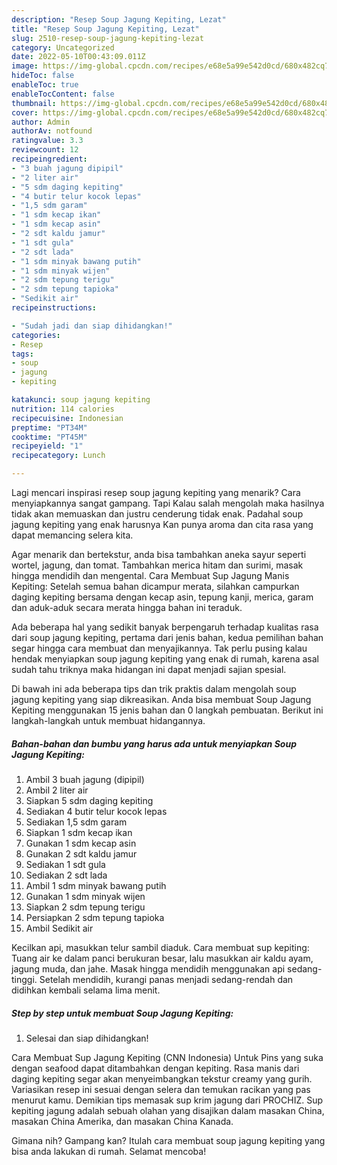```yaml
---
description: "Resep Soup Jagung Kepiting, Lezat"
title: "Resep Soup Jagung Kepiting, Lezat"
slug: 2510-resep-soup-jagung-kepiting-lezat
category: Uncategorized
date: 2022-05-10T00:43:09.011Z
image: https://img-global.cpcdn.com/recipes/e68e5a99e542d0cd/680x482cq70/soup-jagung-kepiting-foto-resep-utama.jpg
hideToc: false
enableToc: true
enableTocContent: false
thumbnail: https://img-global.cpcdn.com/recipes/e68e5a99e542d0cd/680x482cq70/soup-jagung-kepiting-foto-resep-utama.jpg
cover: https://img-global.cpcdn.com/recipes/e68e5a99e542d0cd/680x482cq70/soup-jagung-kepiting-foto-resep-utama.jpg
author: Admin
authorAv: notfound
ratingvalue: 3.3
reviewcount: 12
recipeingredient:
- "3 buah jagung dipipil"
- "2 liter air"
- "5 sdm daging kepiting"
- "4 butir telur kocok lepas"
- "1,5 sdm garam"
- "1 sdm kecap ikan"
- "1 sdm kecap asin"
- "2 sdt kaldu jamur"
- "1 sdt gula"
- "2 sdt lada"
- "1 sdm minyak bawang putih"
- "1 sdm minyak wijen"
- "2 sdm tepung terigu"
- "2 sdm tepung tapioka"
- "Sedikit air"
recipeinstructions:

- "Sudah jadi dan siap dihidangkan!"
categories:
- Resep
tags:
- soup
- jagung
- kepiting

katakunci: soup jagung kepiting 
nutrition: 114 calories
recipecuisine: Indonesian
preptime: "PT34M"
cooktime: "PT45M"
recipeyield: "1"
recipecategory: Lunch

---
```



Lagi mencari inspirasi resep soup jagung kepiting yang menarik? Cara menyiapkannya sangat gampang. Tapi Kalau salah mengolah maka hasilnya tidak akan memuaskan dan justru cenderung tidak enak. Padahal soup jagung kepiting yang enak harusnya Kan punya aroma dan cita rasa yang dapat memancing selera kita.


Agar menarik dan bertekstur, anda bisa tambahkan aneka sayur seperti wortel, jagung, dan tomat. Tambahkan merica hitam dan surimi, masak hingga mendidih dan mengental. Cara Membuat Sup Jagung Manis Kepiting: Setelah semua bahan dicampur merata, silahkan campurkan daging kepiting bersama dengan kecap asin, tepung kanji, merica, garam dan aduk-aduk secara merata hingga bahan ini teraduk.

Ada beberapa hal yang sedikit banyak berpengaruh terhadap kualitas rasa dari soup jagung kepiting, pertama dari jenis bahan, kedua pemilihan bahan segar hingga cara membuat dan menyajikannya. Tak perlu pusing kalau hendak menyiapkan soup jagung kepiting yang enak di rumah, karena asal sudah tahu triknya maka hidangan ini dapat menjadi sajian spesial.


Di bawah ini ada beberapa tips dan trik praktis dalam mengolah soup jagung kepiting yang siap dikreasikan. Anda bisa membuat Soup Jagung Kepiting menggunakan 15 jenis bahan dan 0 langkah pembuatan. Berikut ini langkah-langkah untuk membuat hidangannya.

<!--inarticleads1-->

##### Bahan-bahan dan bumbu yang harus ada untuk menyiapkan Soup Jagung Kepiting:

1. Ambil 3 buah jagung (dipipil)
1. Ambil 2 liter air
1. Siapkan 5 sdm daging kepiting
1. Sediakan 4 butir telur kocok lepas
1. Sediakan 1,5 sdm garam
1. Siapkan 1 sdm kecap ikan
1. Gunakan 1 sdm kecap asin
1. Gunakan 2 sdt kaldu jamur
1. Sediakan 1 sdt gula
1. Sediakan 2 sdt lada
1. Ambil 1 sdm minyak bawang putih
1. Gunakan 1 sdm minyak wijen
1. Siapkan 2 sdm tepung terigu
1. Persiapkan 2 sdm tepung tapioka
1. Ambil Sedikit air


Kecilkan api, masukkan telur sambil diaduk. Cara membuat sup kepiting: Tuang air ke dalam panci berukuran besar, lalu masukkan air kaldu ayam, jagung muda, dan jahe. Masak hingga mendidih menggunakan api sedang-tinggi. Setelah mendidih, kurangi panas menjadi sedang-rendah dan didihkan kembali selama lima menit. 

<!--inarticleads2-->

##### Step by step untuk membuat Soup Jagung Kepiting:


1. Selesai dan siap dihidangkan!

Cara Membuat Sup Jagung Kepiting (CNN Indonesia) Untuk Pins yang suka dengan seafood dapat ditambahkan dengan kepiting. Rasa manis dari daging kepiting segar akan menyeimbangkan tekstur creamy yang gurih. Variasikan resep ini sesuai dengan selera dan temukan racikan yang pas menurut kamu. Demikian tips memasak sup krim jagung dari PROCHIZ. Sup kepiting jagung adalah sebuah olahan yang disajikan dalam masakan China, masakan China Amerika, dan masakan China Kanada. 

Gimana nih? Gampang kan? Itulah cara membuat soup jagung kepiting yang bisa anda lakukan di rumah. Selamat mencoba!
